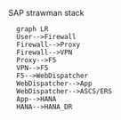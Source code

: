 
SAP strawman stack

```mermaid
  graph LR
  User-->Firewall
  Firewall-->Proxy
  Firewall-->VPN
  Proxy-->F5
  VPN-->F5
  F5-->WebDispatcher
  WebDispatcher-->App
  WebDispatcher-->ASCS/ERS
  App-->HANA
  HANA-->HANA_DR
```
